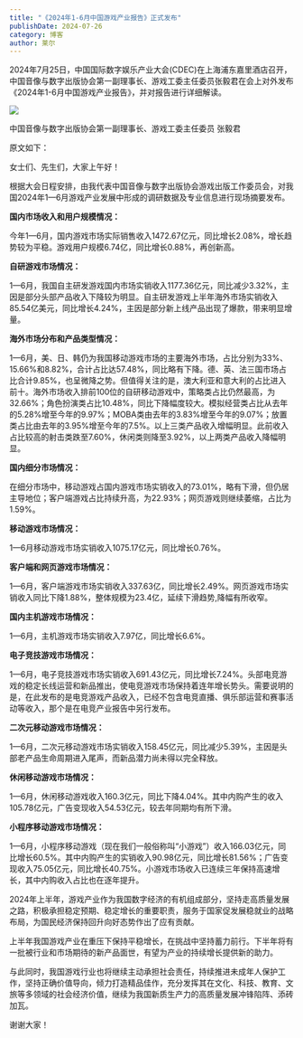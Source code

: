 ```yaml
---
title: "《2024年1-6月中国游戏产业报告》正式发布"
publishDate: 2024-07-26
category: 博客
author: 莱尔
---
```


2024年7月25日，中国国际数字娱乐产业大会(CDEC)在上海浦东嘉里酒店召开，中国音像与数字出版协会第一副理事长、游戏工委主任委员张毅君在会上对外发布《2024年1-6月中国游戏产业报告》，并对报告进行详细解读。

![](https://ec-net-1251389766.cos.ap-shanghai.myqcloud.com/wp-content/uploads/2024/07/20240726231818778.png)

中国音像与数字出版协会第一副理事长、游戏工委主任委员 张毅君

原文如下：

女士们、先生们，大家上午好！

根据大会日程安排，由我代表中国音像与数字出版协会游戏出版工作委员会，对我国2024年1—6月游戏产业发展中形成的调研数据及专业信息进行现场摘要发布。

**国内市场收入和用户规模情况：**

今年1—6月，国内游戏市场实际销售收入1472.67亿元，同比增长2.08%，增长趋势较为平稳。游戏用户规模6.74亿，同比增长0.88%，再创新高。

**自研游戏市场情况：**

1—6月，我国自主研发游戏国内市场实销收入1177.36亿元，同比减少3.32%，主因是部分头部产品收入下降较为明显。自主研发游戏上半年海外市场实销收入85.54亿美元，同比增长4.24%，主因是部分新上线产品出现了爆款，带来明显增量。

**海外市场分布和产品类型情况：**

1—6月，美、日、韩仍为我国移动游戏市场的主要海外市场，占比分别为33%、15.66%和8.82%，合计占比达57.48%，同比略有下降。德、英、法三国市场占比合计9.85%，也呈微降之势。但值得关注的是，澳大利亚和意大利的占比进入前十。海外市场收入排前100位的自研移动游戏中，策略类占比仍然最高，为32.66%；角色扮演类占比10.48%，同比下降幅度较大。模拟经营类占比从去年的5.28%增至今年的9.97%；MOBA类由去年的3.83%增至今年的9.07%；放置类占比由去年的3.95%增至今年的7.5%。以上三类产品收入增幅明显。此前收入占比较高的射击类跌至7.60%，休闲类则降至3.92%，以上两类产品收入降幅明显。

**国内细分市场情况：**

在细分市场中，移动游戏占国内游戏市场实销收入的73.01%，略有下滑，但仍居主导地位；客户端游戏占比持续升高，为22.93%；网页游戏则继续萎缩，占比为1.59%。

**移动游戏市场情况：**

1—6月移动游戏市场实销收入1075.17亿元，同比增长0.76%。

**客户端和网页游戏市场情况：**

1—6月，客户端游戏市场实销收入337.63亿，同比增长2.49%。网页游戏市场实销收入同比下降1.88%，整体规模为23.4亿，延续下滑趋势,降幅有所收窄。

**国内主机游戏市场情况：**

1—6月，主机游戏市场实销收入7.97亿，同比增长6.6%。

**电子竞技游戏市场情况：**

1—6月，电子竞技游戏市场实销收入691.43亿元，同比增长7.24%。头部电竞游戏的稳定长线运营和新品推出，使电竞游戏市场保持着连年增长势头。需要说明的是，在此发布的是电竞游戏产品收入，已经不包含电竞直播、俱乐部运营和赛事活动等收入，那个是在电竞产业报告中另行发布。

**二次元移动游戏市场情况：**

1—6月，二次元移动游戏市场实销收入158.45亿元，同比减少5.39%，主因是头部老产品生命周期进入尾声，而新品潜力尚未得以完全释放。

**休闲移动游戏市场情况：**

1—6月，休闲移动游戏收入160.3亿元，同比下降4.04%。其中内购产生的收入105.78亿元，广告变现收入54.53亿元，较去年同期均有所下滑。  
  
**小程序移动游戏市场情况：**

1—6月，小程序移动游戏（现在我们一般俗称叫“小游戏”）收入166.03亿元，同比增长60.5%。其中内购产生的实销收入90.98亿元，同比增长81.56%；广告变现收入75.05亿元，同比增长40.75%。小游戏市场收入已连续三年保持高速增长，其中内购收入占比也在逐年提升。

2024年上半年，游戏产业作为我国数字经济的有机组成部分，坚持走高质量发展之路，积极承担稳定预期、稳定增长的重要职责，服务于国家促发展稳就业的战略布局，为国民经济保持回升向好态势作出了应有贡献。

上半年我国游戏产业在重压下保持平稳增长，在挑战中坚持蓄力前行。下半年将有一批被行业和市场期待的新产品面世，有望为产业的持续增长提供新的助力。

与此同时，我国游戏行业也将继续主动承担社会责任，持续推进未成年人保护工作，坚持正确价值导向，倾力打造精品佳作，充分发挥其在文化、科技、教育、文旅等多领域的社会经济价值，继续为我国新质生产力的高质量发展冲锋陷阵、添砖加瓦。

谢谢大家！
